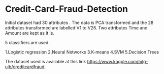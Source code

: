 # Credit-Card-Fraud-Detection
Initial dataset had 30 attributes . The data is PCA transformed and the 28 attributes transformed are labelled V1 to V28. Two attributes Time and Amount are kept as it is.

5 classifiers are used.

1.Logistic regression 
2.Neural Networks 
3.K-means 
4.SVM 
5.Decision Trees 

The dataset used is available at this link https://www.kaggle.com/mlg-ulb/creditcardfraud.
